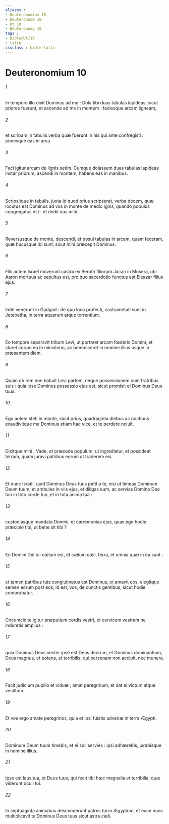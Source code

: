 ```yaml
---
aliases : 
- Deuteronomium 10
- Deutéronome 10
- Dt 10
- Deuteronomy 10
tags : 
- Bible/Dt/10
- latin
cssclass : bible-latin
---
```


# Deuteronomium 10

###### 1
In tempore illo dixit Dominus ad me : Dola tibi duas tabulas lapideas, sicut priores fuerunt, et ascende ad me in montem : faciesque arcam ligneam,
###### 2
et scribam in tabulis verba quæ fuerunt in his qui ante confregisti : ponesque eas in arca.
###### 3
Feci igitur arcam de lignis setim. Cumque dolassem duas tabulas lapideas instar priorum, ascendi in montem, habens eas in manibus.
###### 4
Scripsitque in tabulis, juxta id quod prius scripserat, verba decem, quæ locutus est Dominus ad vos in monte de medio ignis, quando populus congregatus est : et dedit eas mihi.
###### 5
Reversusque de monte, descendi, et posui tabulas in arcam, quam feceram, quæ hucusque ibi sunt, sicut mihi præcepit Dominus.
###### 6
Filii autem Israël moverunt castra ex Beroth filiorum Jacan in Mosera, ubi Aaron mortuus ac sepultus est, pro quo sacerdotio functus est Eleazar filius ejus.
###### 7
Inde venerunt in Gadgad : de quo loco profecti, castrametati sunt in Jetebatha, in terra aquarum atque torrentium.
###### 8
Eo tempore separavit tribum Levi, ut portaret arcam fœderis Domini, et staret coram eo in ministerio, ac benediceret in nomine illius usque in præsentem diem.
###### 9
Quam ob rem non habuit Levi partem, neque possessionem cum fratribus suis : quia ipse Dominus possessio ejus est, sicut promisit ei Dominus Deus tuus.
###### 10
Ego autem steti in monte, sicut prius, quadraginta diebus ac noctibus : exaudivitque me Dominus etiam hac vice, et te perdere noluit.
###### 11
Dixitque mihi : Vade, et præcede populum, ut ingrediatur, et possideat terram, quam juravi patribus eorum ut traderem eis.
###### 12
Et nunc Israël, quid Dominus Deus tuus petit a te, nisi ut timeas Dominum Deum tuum, et ambules in viis ejus, et diligas eum, ac servias Domino Deo tuo in toto corde tuo, et in tota anima tua :
###### 13
custodiasque mandata Domini, et cæremonias ejus, quas ego hodie præcipio tibi, ut bene sit tibi ?
###### 14
En Domini Dei tui cælum est, et cælum cæli, terra, et omnia quæ in ea sunt :
###### 15
et tamen patribus tuis conglutinatus est Dominus, et amavit eos, elegitque semen eorum post eos, id est, vos, de cunctis gentibus, sicut hodie comprobatur.
###### 16
Circumcidite igitur præputium cordis vestri, et cervicem vestram ne induretis amplius :
###### 17
quia Dominus Deus vester ipse est Deus deorum, et Dominus dominantium, Deus magnus, et potens, et terribilis, qui personam non accipit, nec munera.
###### 18
Facit judicium pupillo et viduæ ; amat peregrinum, et dat ei victum atque vestitum.
###### 19
Et vos ergo amate peregrinos, quia et ipsi fuistis advenæ in terra Ægypti.
###### 20
Dominum Deum tuum timebis, et ei soli servies : ipsi adhærebis, jurabisque in nomine illius.
###### 21
Ipse est laus tua, et Deus tuus, qui fecit tibi hæc magnalia et terribilia, quæ viderunt oculi tui.
###### 22
In septuaginta animabus descenderunt patres tui in Ægyptum, et ecce nunc multiplicavit te Dominus Deus tuus sicut astra cæli.
